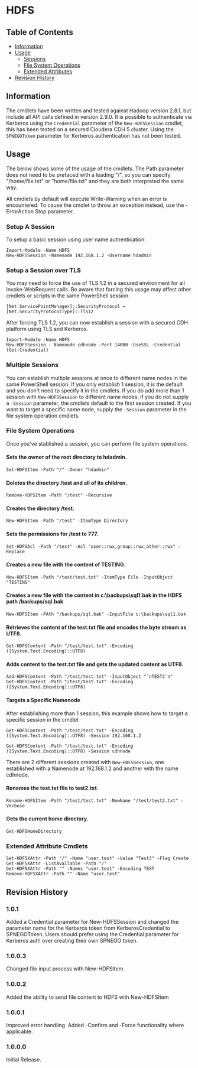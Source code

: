 # HDFS

## Table of Contents
- [Information](#information)
- [Usage](#usage)
	* [Sessions](#setup-a-session)
	* [File System Operations](#file-system-operations)
	* [Extended Attributes](#extended-attribute-cmdlets)
- [Revision History](#revision-history)

## Information
The cmdlets have been written and tested against Hadoop version 2.8.1, but include all API calls defined in version 2.9.0. It is possible to authenticate via Kerberos using the `Credential` parameter of the `New-HDFSSession` cmdlet, this has been tested on a secured Cloudera CDH 5 cluster. Using the `SPNEGOToken` parameter for Kerberos authentication has not been tested.

## Usage

The below shows some of the usage of the cmdlets. The Path parameter does not need to be prefaced with a leading "/", so you can specify "/home/file.txt" or "home/file.txt" and they  are both interpreted the same way.

All cmdlets by default will execute Write-Warning when an error is encountered. To cause the cmdlet to throw an exception instead, use the -ErrorAction Stop parameter.

### Setup A Session

To setup a basic session using user name authentication:

    Import-Module -Name HDFS
    New-HDFSSession -Namenode 192.168.1.2 -Username hdadmin

### Setup a Session over TLS

You may need to force the use of TLS 1.2 in a secured environment for all Invoke-WebRequest calls. Be aware that forcing this usage may affect other cmdlets or scripts in the same PowerShell session.

    [Net.ServicePointManager]::SecurityProtocol = [Net.SecurityProtocolType]::Tls12

After forcing TLS 1.2, you can now establish a session with a secured CDH platform using TLS and Kerberos.

    Import-Module -Name HDFS
    New-HDFSSession - Namenode cdhnode -Port 14000 -UseSSL -Credential (Get-Credential)

### Multiple Sessions

You can establish multiple sessions at once to different name nodes in the same PowerShell session. If you only establish 1 session, it is the default and you don't need to specify it in the cmdlets. If you do add more than 1 session with `New-HDFSSession` to different name nodes, if you do not supply a `-Session` parameter, the cmdlets default to the first session created. If you want to target a specific name node, supply the `-Session` parameter in the file system operation cmdlets.

### File System Operations
Once you've stablished a session, you can perform file system operations. 

#### Sets the owner of the root directory to hdadmin.
    Set-HDFSItem -Path "/" -Owner "hdadmin"

#### Deletes the directory /test and all of its children.
    Remove-HDFSItem -Path "/test" -Recursive

#### Creates the directory /test.
    New-HDFSItem -Path "/test" -ItemType Directory

#### Sets the permissions for /test to 777.
    Set-HDFSAcl -Path "/test" -Acl "user::rwx,group::rwx,other::rwx" -Replace

#### Creates a new file with the content of TESTING.
    New-HDFSItem -Path "/test/test.txt" -ItemType File -InputObject "TESTING"

#### Creates a new file with the content in c:\backups\sql1.bak in the HDFS path /backups/sql.bak
	New-HDFSItem -PAth "/backups/sql.bak" -InputFile c:\backups\sql1.bak

#### Retrieves the content of the test.txt file and encodes the byte stream as UTF8.
    Get-HDFSContent -Path "/test/test.txt" -Encoding ([System.Text.Encoding]::UTF8)

#### Adds content to the test.txt file and gets the updated content as UTF8.
    Add-HDFSContent -Path "/test/test.txt" -InputObject "`nTEST2`n"
    Get-HDFSContent -Path "/test/test.txt" -Encoding ([System.Text.Encoding]::UTF8)

#### Targets a Specific Namenode
After establishing more than 1 session, this example shows how to target a specific session in the cmdlet

    Get-HDFSContent -Path "/test/test.txt" -Encoding ([System.Text.Encoding]::UTF8) -Session 192.168.1.2

    Get-HDFSContent -Path "/test/test.txt" -Encoding ([System.Text.Encoding]::UTF8) -Session cdhnode

There are 2 different sessions created with `New-HDFSSession`, one established with a Namenode at 192.168.1.2 and another with the name cdhnode.

#### Renames the test.txt file to test2.txt.
    Rename-HDFSItem -Path "/test/test.txt" -NewName "/test/test2.txt" -Verbose

#### Gets the current home directory.
    Get-HDFSHomeDirectory

### Extended Attribute Cmdlets

    Set-HDFSXAttr -Path "/" -Name "user.test" -Value "Test3" -Flag Create
    Get-HDFSXAttr -ListAvailable -Path "/"
    Get-HDFSXAttr -Path "" -Names "user.test" -Encoding TEXT
    Remove-HDFSXAttr -Path "" -Name "user.test"

## Revision History

### 1.0.1
Added a Credential parameter for New-HDFSSession and changed the parameter name for the Kerberos token from KerberosCredential to SPNEGOToken. Users should prefer using the Credential parameter for Kerberos auth over creating their own SPNEGO token.

### 1.0.0.3
Changed file input process with New-HDFSItem.

### 1.0.0.2
Added the ability to send file content to HDFS with New-HDFSItem

### 1.0.0.1
Improved error handling. Added -Confirm and -Force functionality where applicable.

### 1.0.0.0
Initial Release.